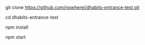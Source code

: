 git clone https://github.com/nowherei/dhabits-entrance-test.git

cd dhabits-entrance-test

npm install

npm start